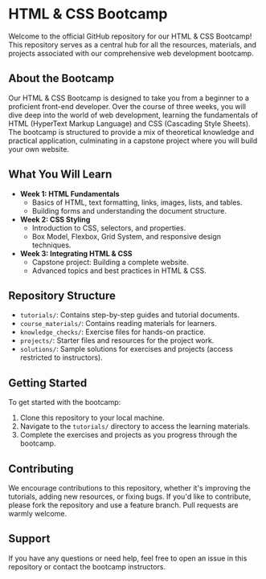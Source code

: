 # HTML & CSS Bootcamp

Welcome to the official GitHub repository for our HTML & CSS Bootcamp! This repository serves as a central hub for all the resources, materials, and projects associated with our comprehensive web development bootcamp.

## About the Bootcamp

Our HTML & CSS Bootcamp is designed to take you from a beginner to a proficient front-end developer. Over the course of three weeks, you will dive deep into the world of web development, learning the fundamentals of HTML (HyperText Markup Language) and CSS (Cascading Style Sheets). The bootcamp is structured to provide a mix of theoretical knowledge and practical application, culminating in a capstone project where you will build your own website.

## What You Will Learn

- **Week 1: HTML Fundamentals**
  - Basics of HTML, text formatting, links, images, lists, and tables.
  - Building forms and understanding the document structure.
- **Week 2: CSS Styling**
  - Introduction to CSS, selectors, and properties.
  - Box Model, Flexbox, Grid System, and responsive design techniques.
- **Week 3: Integrating HTML & CSS**
  - Capstone project: Building a complete website.
  - Advanced topics and best practices in HTML & CSS.

## Repository Structure

- `tutorials/`: Contains step-by-step guides and tutorial documents.
- `course_materials/`: Contains reading materials for learners.
- `knowledge_checks/`: Exercise files for hands-on practice.
- `projects/`: Starter files and resources for the project work.
- `solutions/`: Sample solutions for exercises and projects (access restricted to instructors).

## Getting Started

To get started with the bootcamp:
1. Clone this repository to your local machine.
2. Navigate to the `tutorials/` directory to access the learning materials.
3. Complete the exercises and projects as you progress through the bootcamp.

## Contributing

We encourage contributions to this repository, whether it's improving the tutorials, adding new resources, or fixing bugs. If you'd like to contribute, please fork the repository and use a feature branch. Pull requests are warmly welcome.

## Support

If you have any questions or need help, feel free to open an issue in this repository or contact the bootcamp instructors.
